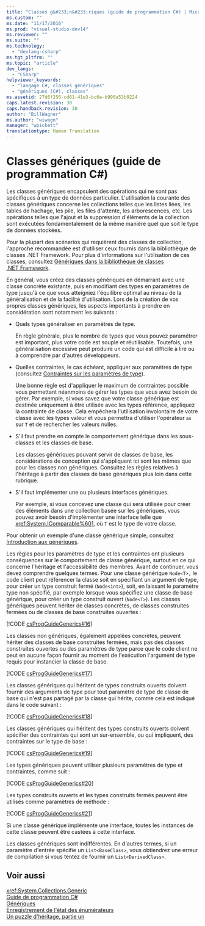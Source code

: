 ```yaml
---
title: "Classes g&#233;n&#233;riques (guide de programmation C#) | Microsoft Docs"
ms.custom: ""
ms.date: "11/17/2016"
ms.prod: "visual-studio-dev14"
ms.reviewer: ""
ms.suite: ""
ms.technology: 
  - "devlang-csharp"
ms.tgt_pltfrm: ""
ms.topic: "article"
dev_langs: 
  - "CSharp"
helpviewer_keywords: 
  - "langage C#, classes génériques"
  - "génériques (C#), classes"
ms.assetid: 27d6f256-cd61-41e3-bc6e-b990a53b0224
caps.latest.revision: 30
caps.handback.revision: 30
author: "BillWagner"
ms.author: "wiwagn"
manager: "wpickett"
translationtype: Human Translation
---
```

# Classes g&#233;n&#233;riques (guide de programmation C#)
Les classes génériques encapsulent des opérations qui ne sont pas spécifiques à un type de données particulier.  L'utilisation la courante des classes génériques concerne les collections telles que les listes liées, les tables de hachage, les pile, les files d'attente, les arborescences, etc.  Les opérations telles que l'ajout et la suppression d'éléments de la collection sont exécutées fondamentalement de la même manière quel que soit le type de données stockées.  
  
 Pour la plupart des scénarios qui requièrent des classes de collection, l'approche recommandée est d'utiliser ceux fournis dans la bibliothèque de classes .NET Framework.  Pour plus d'informations sur l'utilisation de ces classes, consultez [Génériques dans la bibliothèque de classes .NET Framework](../../../csharp/programming-guide/generics/generics-in-the-net-framework-class-library.md).  
  
 En général, vous créez des classes génériques en démarrant avec une classe concrète existante, puis en modifiant des types en paramètres de type jusqu'à ce que vous atteigniez l'équilibre optimal au niveau de la généralisation et de la facilité d'utilisation.  Lors de la création de vos propres classes génériques, les aspects importants à prendre en considération sont notamment les suivants :  
  
-   Quels types généraliser en paramètres de type.  
  
     En règle générale, plus le nombre de types que vous pouvez paramétrer est important, plus votre code est souple et réutilisable.  Toutefois, une généralisation excessive peut produire un code qui est difficile à lire ou à comprendre par d'autres développeurs.  
  
-   Quelles contraintes, le cas échéant, appliquer aux paramètres de type \(consultez [Contraintes sur les paramètres de type](../../../csharp/programming-guide/generics/constraints-on-type-parameters.md)\).  
  
     Une bonne règle est d'appliquer le maximum de contraintes possible vous permettant néanmoins de gérer les types que vous avez besoin de gérer.  Par exemple, si vous savez que votre classe générique est destinée uniquement à être utilisée avec les types référence, appliquez la contrainte de classe.  Cela empêchera l'utilisation involontaire de votre classe avec les types valeur et vous permettra d'utiliser l'opérateur `as` sur `T` et de rechercher les valeurs nulles.  
  
-   S'il faut prendre en compte le comportement générique dans les sous\-classes et les classes de base.  
  
     Les classes génériques pouvant servir de classes de base, les considérations de conception qui s'appliquent ici sont les mêmes que pour les classes non génériques.  Consultez les règles relatives à l'héritage à partir des classes de base génériques plus loin dans cette rubrique.  
  
-   S'il faut implémenter une ou plusieurs interfaces génériques.  
  
     Par exemple, si vous concevez une classe qui sera utilisée pour créer des éléments dans une collection basée sur les génériques, vous pouvez avoir besoin d'implémenter une interface telle que <xref:System.IComparable%601>, où `T` est le type de votre classe.  
  
 Pour obtenir un exemple d'une classe générique simple, consultez [Introduction aux génériques](../../../csharp/programming-guide/generics/introduction-to-generics.md).  
  
 Les règles pour les paramètres de type et les contraintes ont plusieurs conséquences sur le comportement de classe générique, surtout en ce qui concerne l'héritage et l'accessibilité des membres.  Avant de continuer, vous devez comprendre quelques termes.  Pour une classe générique `Node<T>,` le code client peut référencer la classe soit en spécifiant un argument de type, pour créer un type construit fermé \(`Node<int>`\),  soit, en laissant le paramètre type non spécifié, par exemple lorsque vous spécifiez une classe de base générique, pour créer un type construit ouvert \(`Node<T>`\).  Les classes génériques peuvent hériter de classes concrètes, de classes construites fermées ou de classes de base construites ouvertes :  
  
 [!CODE [csProgGuideGenerics#16](../CodeSnippet/VS_Snippets_VBCSharp/csProgGuideGenerics#16)]  
  
 Les classes non génériques, également appelées concrètes, peuvent hériter des classes de base construites fermées, mais pas des classes construites ouvertes ou des paramètres de type parce que le code client ne peut en aucune façon fournir au moment de l'exécution l'argument de type requis pour instancier la classe de base.  
  
 [!CODE [csProgGuideGenerics#17](../CodeSnippet/VS_Snippets_VBCSharp/csProgGuideGenerics#17)]  
  
 Les classes génériques qui héritent de types construits ouverts doivent fournir des arguments de type pour tout paramètre de type de classe de base qui n'est pas partagé par la classe qui hérite, comme cela est indiqué dans le code suivant :  
  
 [!CODE [csProgGuideGenerics#18](../CodeSnippet/VS_Snippets_VBCSharp/csProgGuideGenerics#18)]  
  
 Les classes génériques qui héritent des types construits ouverts doivent spécifier des contraintes qui sont un sur\-ensemble, ou qui impliquent, des contraintes sur le type de base :  
  
 [!CODE [csProgGuideGenerics#19](../CodeSnippet/VS_Snippets_VBCSharp/csProgGuideGenerics#19)]  
  
 Les types génériques peuvent utiliser plusieurs paramètres de type et contraintes, comme suit :  
  
 [!CODE [csProgGuideGenerics#20](../CodeSnippet/VS_Snippets_VBCSharp/csProgGuideGenerics#20)]  
  
 Les types construits ouverts et les types construits fermés peuvent être utilisés comme paramètres de méthode :  
  
 [!CODE [csProgGuideGenerics#21](../CodeSnippet/VS_Snippets_VBCSharp/csProgGuideGenerics#21)]  
  
 Si une classe générique implémente une interface, toutes les instances de cette classe peuvent être castées à cette interface.  
  
 Les classes génériques sont indifférentes.  En d'autres termes, si un paramètre d'entrée spécifie un `List<BaseClass>`, vous obtiendrez une erreur de compilation si vous tentez de fournir un `List<DerivedClass>`.  
  
## Voir aussi  
 <xref:System.Collections.Generic>   
 [Guide de programmation C\#](../../../csharp/programming-guide/index.md)   
 [Génériques](../../../csharp/programming-guide/generics/index.md)   
 [Enregistrement de l'état des énumérateurs](http://go.microsoft.com/fwlink/?LinkId=112390)   
 [Un puzzle d'héritage, partie un](http://go.microsoft.com/fwlink/?LinkId=112380)